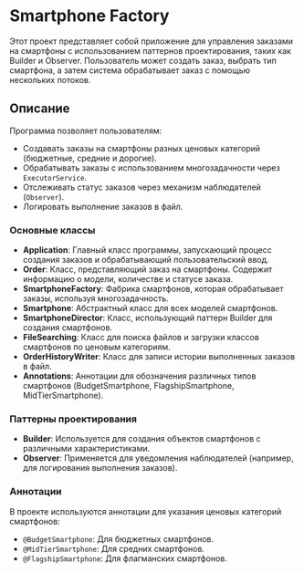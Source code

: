 # Smartphone Factory
Этот проект представляет собой приложение для управления заказами на смартфоны с использованием паттернов проектирования, таких как Builder и Observer. Пользователь может создать заказ, выбрать тип смартфона, а затем система обрабатывает заказ с помощью нескольких потоков.

## Описание
Программа позволяет пользователям:
- Создавать заказы на смартфоны разных ценовых категорий (бюджетные, средние и дорогие).
- Обрабатывать заказы с использованием многозадачности через `ExecutorService`.
- Отслеживать статус заказов через механизм наблюдателей (`Observer`).
- Логировать выполнение заказов в файл.

### Основные классы

- **Application**: Главный класс программы, запускающий процесс создания заказов и обрабатывающий пользовательский ввод.
- **Order**: Класс, представляющий заказ на смартфоны. Содержит информацию о модели, количестве и статусе заказа.
- **SmartphoneFactory**: Фабрика смартфонов, которая обрабатывает заказы, используя многозадачность.
- **Smartphone**: Абстрактный класс для всех моделей смартфонов.
- **SmartphoneDirector**: Класс, использующий паттерн Builder для создания смартфонов.
- **FileSearching**: Класс для поиска файлов и загрузки классов смартфонов по ценовым категориям.
- **OrderHistoryWriter**: Класс для записи истории выполненных заказов в файл.
- **Annotations**: Аннотации для обозначения различных типов смартфонов (BudgetSmartphone, FlagshipSmartphone, MidTierSmartphone).

### Паттерны проектирования

- **Builder**: Используется для создания объектов смартфонов с различными характеристиками.
- **Observer**: Применяется для уведомления наблюдателей (например, для логирования выполнения заказов).

### Аннотации

В проекте используются аннотации для указания ценовых категорий смартфонов:

- `@BudgetSmartphone`: Для бюджетных смартфонов.
- `@MidTierSmartphone`: Для средних смартфонов.
- `@FlagshipSmartphone`: Для флагманских смартфонов.